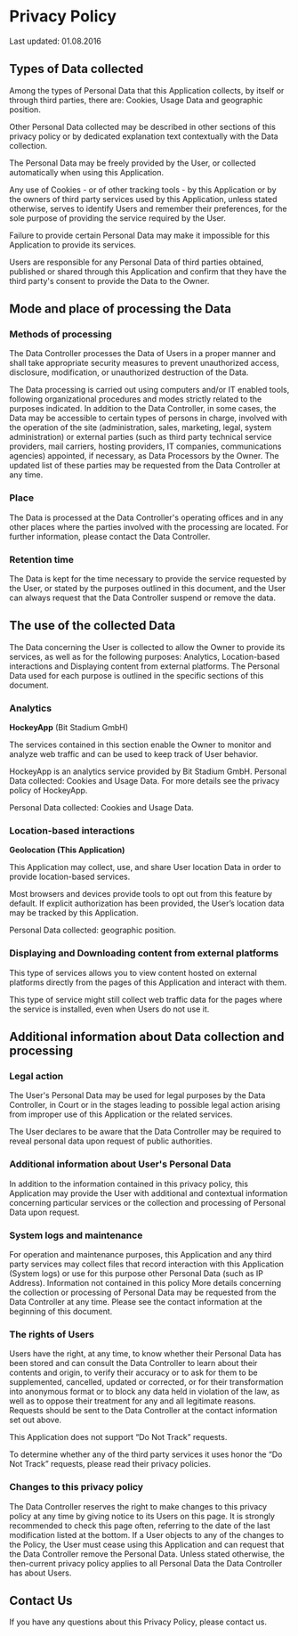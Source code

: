 # Privacy Policy

Last updated: 01.08.2016

## Types of Data collected
Among the types of Personal Data that this Application collects, by itself or through third parties, there are: Cookies, Usage Data and geographic position.

Other Personal Data collected may be described in other sections of this privacy policy or by dedicated explanation text contextually with the Data collection.

The Personal Data may be freely provided by the User, or collected automatically when using this Application.

Any use of Cookies - or of other tracking tools - by this Application or by the owners of third party services used by this Application, unless stated otherwise, serves to identify Users and remember their preferences, for the sole purpose of providing the service required by the User.

Failure to provide certain Personal Data may make it impossible for this Application to provide its services.

Users are responsible for any Personal Data of third parties obtained, published or shared through this Application and confirm that they have the third party's consent to provide the Data to the Owner.

## Mode and place of processing the Data
### Methods of processing
The Data Controller processes the Data of Users in a proper manner and shall take appropriate security measures to prevent unauthorized access, disclosure, modification, or unauthorized destruction of the Data.

The Data processing is carried out using computers and/or IT enabled tools, following organizational procedures and modes strictly related to the purposes indicated. In addition to the Data Controller, in some cases, the Data may be accessible to certain types of persons in charge, involved with the operation of the site (administration, sales, marketing, legal, system administration) or external parties (such as third party technical service providers, mail carriers, hosting providers, IT companies, communications agencies) appointed, if necessary, as Data Processors by the Owner. The updated list of these parties may be requested from the Data Controller at any time.

### Place
The Data is processed at the Data Controller's operating offices and in any other places where the parties involved with the processing are located. For further information, please contact the Data Controller.

### Retention time
The Data is kept for the time necessary to provide the service requested by the User, or stated by the purposes outlined in this document, and the User can always request that the Data Controller suspend or remove the data.


## The use of the collected Data
The Data concerning the User is collected to allow the Owner to provide its services, as well as for the following purposes: Analytics, Location-based interactions and Displaying content from external platforms.
The Personal Data used for each purpose is outlined in the specific sections of this document.

### Analytics
**HockeyApp** (Bit Stadium GmbH)

The services contained in this section enable the Owner to monitor and analyze web traffic and can be used to keep track of User behavior.

HockeyApp is an analytics service provided by Bit Stadium GmbH. Personal Data collected: Cookies and Usage Data. For more details see the privacy policy of HockeyApp.

Personal Data collected: Cookies and Usage Data.

### Location-based interactions
**Geolocation (This Application)**

This Application may collect, use, and share User location Data in order to provide location-based services.

Most browsers and devices provide tools to opt out from this feature by default. If explicit authorization has been provided, the User’s location data may be tracked by this Application.

Personal Data collected: geographic position.

### Displaying and Downloading content from external platforms
This type of services allows you to view content hosted on external platforms directly from the pages of this Application and interact with them.

This type of service might still collect web traffic data for the pages where the service is installed, even when Users do not use it.


## Additional information about Data collection and processing
### Legal action
The User's Personal Data may be used for legal purposes by the Data Controller, in Court or in the stages leading to possible legal action arising from improper use of this Application or the related services.

The User declares to be aware that the Data Controller may be required to reveal personal data upon request of public authorities.

### Additional information about User's Personal Data
In addition to the information contained in this privacy policy, this Application may provide the User with additional and contextual information concerning particular services or the collection and processing of Personal Data upon request.

### System logs and maintenance
For operation and maintenance purposes, this Application and any third party services may collect files that record interaction with this Application (System logs) or use for this purpose other Personal Data (such as IP Address).
Information not contained in this policy
More details concerning the collection or processing of Personal Data may be requested from the Data Controller at any time. Please see the contact information at the beginning of this document.

### The rights of Users
Users have the right, at any time, to know whether their Personal Data has been stored and can consult the Data Controller to learn about their contents and origin, to verify their accuracy or to ask for them to be supplemented, cancelled, updated or corrected, or for their transformation into anonymous format or to block any data held in violation of the law, as well as to oppose their treatment for any and all legitimate reasons. Requests should be sent to the Data Controller at the contact information set out above.

This Application does not support “Do Not Track” requests.

To determine whether any of the third party services it uses honor the “Do Not Track” requests, please read their privacy policies.

### Changes to this privacy policy
The Data Controller reserves the right to make changes to this privacy policy at any time by giving notice to its Users on this page. It is strongly recommended to check this page often, referring to the date of the last modification listed at the bottom. If a User objects to any of the changes to the Policy, the User must cease using this Application and can request that the Data Controller remove the Personal Data. Unless stated otherwise, the then-current privacy policy applies to all Personal Data the Data Controller has about Users.

## Contact Us
If you have any questions about this Privacy Policy, please contact us.